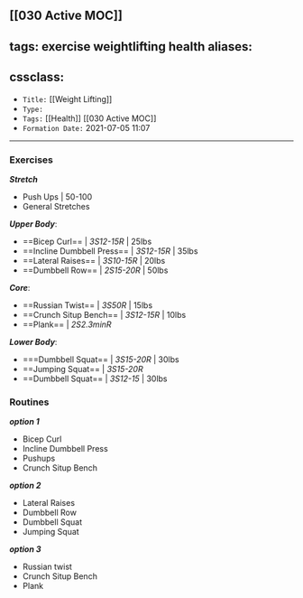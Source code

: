 [[030 Active MOC]]
---
tags: exercise weightlifting health
aliases: 
  - 
cssclass: 
---

- `Title:` [[Weight Lifting]]
- `Type:` 
- `Tags:` [[Health]] [[030 Active MOC]]
- `Formation Date:` 2021-07-05 11:07

---

### Exercises

***Stretch***
- Push Ups | 50-100
- General Stretches 

***Upper Body***:
- ==Bicep Curl== | *3S12-15R* | 25lbs
- ==Incline Dumbbell Press== | *3S12-15R* | 35lbs
- ==Lateral Raises== | *3S10-15R* | 20lbs
- ==Dumbbell Row== | *2S15-20R* | 50lbs

***Core***:
- ==Russian Twist== | *3S50R* | 15lbs
- ==Crunch Situp Bench== | *3S12-15R* | 10lbs
- ==Plank== | *2S2.3minR*

***Lower Body***:
- ===Dumbbell Squat== | *3S15-20R* | 30lbs
- ==Jumping Squat== | *3S15-20R*
- ==Dumbbell Squat== | *3S12-15* | 30lbs

### Routines
***option 1***
- Bicep Curl
- Incline Dumbbell Press
- Pushups
- Crunch Situp Bench

***option 2***
- Lateral Raises
- Dumbbell Row
- Dumbbell Squat
- Jumping Squat

***option 3***
- Russian twist
- Crunch Situp Bench
- Plank

